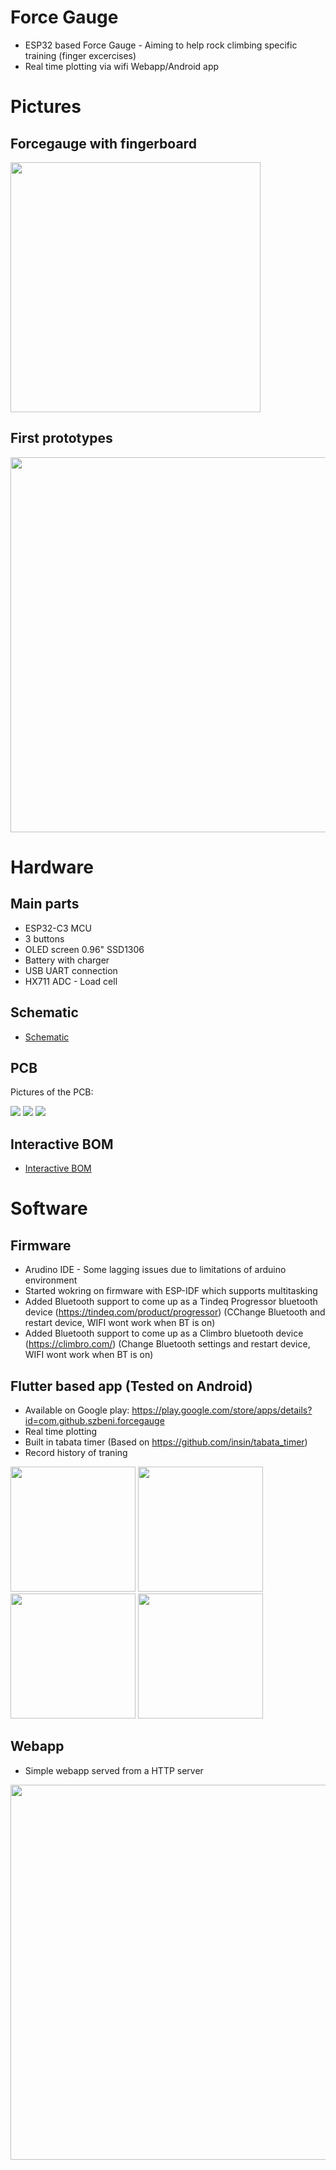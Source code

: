 # Force Gauge

- ESP32 based Force Gauge - Aiming to help rock climbing specific training (finger excercises)
- Real time plotting via wifi Webapp/Android app


# Pictures
## Forcegauge with fingerboard
<img src="https://raw.githubusercontent.com/szbeni/forcegauge/main/photos/fingerboard.jpg" width="400">

## First prototypes
<img src="https://raw.githubusercontent.com/szbeni/forcegauge/main/photos/prototypes_02.jpg" width="600">

# Hardware
## Main parts
 - ESP32-C3 MCU
 - 3 buttons
 - OLED screen 0.96" SSD1306
 - Battery with charger
 - USB UART connection
 - HX711 ADC - Load cell
## Schematic ##

- [Schematic](https://github.com/szbeni/forcegauge/blob/main/hw/forcegauge/forcegauge.pdf)
## PCB 

Pictures of the PCB:

<img src="https://raw.githubusercontent.com/szbeni/forcegauge/main/photos/pcb_render_01.png">
<img src="https://raw.githubusercontent.com/szbeni/forcegauge/main/photos/pcb_render_02.png">
<img src="https://raw.githubusercontent.com/szbeni/forcegauge/main/photos/pcb_photo.jpg">

## Interactive BOM

- [Interactive BOM](https://htmlpreview.github.io/?https://github.com/szbeni/forcegauge/blob/main/hw/forcegauge/bom/ibom.html)

# Software

## Firmware
- Arudino IDE - Some lagging issues due to limitations of arduino environment
- Started wokring on firmware with ESP-IDF which supports multitasking
- Added Bluetooth support to come up as a Tindeq Progressor bluetooth device (https://tindeq.com/product/progressor) (CChange Bluetooth and restart device, WIFI wont work when BT is on)
- Added Bluetooth support to come up as a Climbro bluetooth device (https://climbro.com/) (Change Bluetooth settings and restart device, WIFI wont work when BT is on)

## Flutter based app (Tested on Android)
- Available on Google play: https://play.google.com/store/apps/details?id=com.github.szbeni.forcegauge
- Real time plotting
- Built in tabata timer (Based on https://github.com/insin/tabata_timer)
- Record history of traning 

<p float="left">
<img src="https://raw.githubusercontent.com/szbeni/forcegauge/main/photos/flutter_app_01.png" width="200">
<img src="https://raw.githubusercontent.com/szbeni/forcegauge/main/photos/flutter_app_02.png" width="200">
<img src="https://raw.githubusercontent.com/szbeni/forcegauge/main/photos/flutter_app_03.png" width="200">
<img src="https://raw.githubusercontent.com/szbeni/forcegauge/main/photos/flutter_app_04.gif" width="200">
</p>

## Webapp
- Simple webapp served from a HTTP server

<img src="https://raw.githubusercontent.com/szbeni/forcegauge/main/photos/webapp_01.jpg" width="600">

